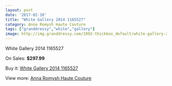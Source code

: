 ```yaml
---
layout: post
date: '2017-02-10'
title: "White Gallery 2014 1165527"
category: Anna Romysh Haute Couture
tags: ["granddressy","white","gallery"]
image: http://img.granddressy.com/1992-thickbox_default/white-gallery-2014-1165527.jpg
---
```

White Gallery 2014 1165527

On Sales: **$297.99**
<a href="https://www.granddressy.com/en/anna-romysh-haute-couture/1654-white-gallery-2014-1165527.html"><amp-img layout="responsive" width="600" height="600" src="//img.granddressy.com/1992-thickbox_default/white-gallery-2014-1165527.jpg" alt="White Gallery 2014 1165527 0" /></a>
<a href="https://www.granddressy.com/en/anna-romysh-haute-couture/1654-white-gallery-2014-1165527.html"><amp-img layout="responsive" width="600" height="600" src="//img.granddressy.com/1993-thickbox_default/white-gallery-2014-1165527.jpg" alt="White Gallery 2014 1165527 1" /></a>

Buy it: [White Gallery 2014 1165527](https://www.granddressy.com/en/anna-romysh-haute-couture/1654-white-gallery-2014-1165527.html "White Gallery 2014 1165527")

View more: [Anna Romysh Haute Couture](https://www.granddressy.com/en/83-anna-romysh-haute-couture "Anna Romysh Haute Couture")